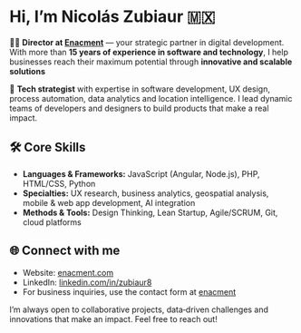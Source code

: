# Hi, I’m Nicolás Zubiaur 🇲🇽

👨‍💻 **Director at [Enacment](https://enacment.com)** — your strategic partner in digital development. With more than **15 years of experience in software and technology**, I help businesses reach their maximum potential through **innovative and scalable solutions**

🧠 **Tech strategist** with expertise in software development, UX design, process automation, data analytics and location intelligence. I lead dynamic teams of developers and designers to build products that make a real impact.

## 🛠️ Core Skills

- **Languages & Frameworks:** JavaScript (Angular, Node.js), PHP, HTML/CSS, Python  
- **Specialties:** UX research, business analytics, geospatial analysis, mobile & web app development, AI integration  
- **Methods & Tools:** Design Thinking, Lean Startup, Agile/SCRUM, Git, cloud platforms  

## 🌐 Connect with me

- Website: [enacment.com](https://enacment.com)  
- LinkedIn: [linkedin.com/in/zubiaur8](https://linkedin.com/in/zubiaur8)  
- For business inquiries, use the contact form at [enacment](https://enacment.com)

I’m always open to collaborative projects, data‑driven challenges and innovations that make an impact. Feel free to reach out!
